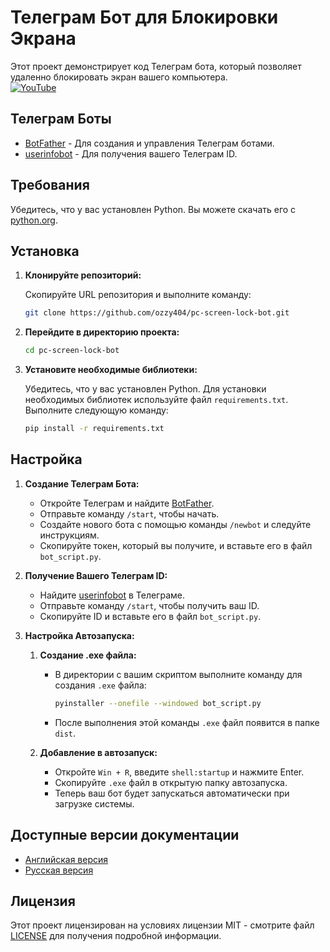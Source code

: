 # Телеграм Бот для Блокировки Экрана

Этот проект демонстрирует код Телеграм бота, который позволяет удаленно блокировать экран вашего компьютера.<br>
[![YouTube](https://img.shields.io/badge/YouTube-Video-red?logo=youtube&logoColor=white)](https://www.youtube.com/watch?v=dQw4w9WgXcQ)

## Телеграм Боты

- [BotFather](https://t.me/botfather) - Для создания и управления Телеграм ботами.
- [userinfobot](https://t.me/userinfobot) - Для получения вашего Телеграм ID.

## Требования

Убедитесь, что у вас установлен Python. Вы можете скачать его с [python.org](https://www.python.org/downloads/).

## Установка

1. **Клонируйте репозиторий:**

   Скопируйте URL репозитория и выполните команду:

   ```bash
   git clone https://github.com/ozzy404/pc-screen-lock-bot.git
   ```
   
2. **Перейдите в директорию проекта:**

   ```bash
   cd pc-screen-lock-bot
   ```

3. **Установите необходимые библиотеки:**

   Убедитесь, что у вас установлен Python. Для установки необходимых библиотек используйте файл `requirements.txt`. Выполните следующую команду:

   ```bash
   pip install -r requirements.txt
   ```

## Настройка

1. **Создание Телеграм Бота:**

   - Откройте Телеграм и найдите [BotFather](https://t.me/botfather).
   - Отправьте команду `/start`, чтобы начать.
   - Создайте нового бота с помощью команды `/newbot` и следуйте инструкциям.
   - Скопируйте токен, который вы получите, и вставьте его в файл `bot_script.py`.

2. **Получение Вашего Телеграм ID:**

   - Найдите [userinfobot](https://t.me/userinfobot) в Телеграме.
   - Отправьте команду `/start`, чтобы получить ваш ID.
   - Скопируйте ID и вставьте его в файл `bot_script.py`.

3. **Настройка Автозапуска:**

   1. **Создание .exe файла:**

      - В директории с вашим скриптом выполните команду для создания `.exe` файла:
        ```bash
        pyinstaller --onefile --windowed bot_script.py
        ```
      - После выполнения этой команды `.exe` файл появится в папке `dist`.

   2. **Добавление в автозапуск:**

      - Откройте `Win + R`, введите `shell:startup` и нажмите Enter.
      - Скопируйте `.exe` файл в открытую папку автозапуска.
      - Теперь ваш бот будет запускаться автоматически при загрузке системы.

## Доступные версии документации

- [Английская версия](README.en.md)
- [Русская версия](README.md)

## Лицензия

Этот проект лицензирован на условиях лицензии MIT - смотрите файл [LICENSE](LICENSE) для получения подробной информации.
